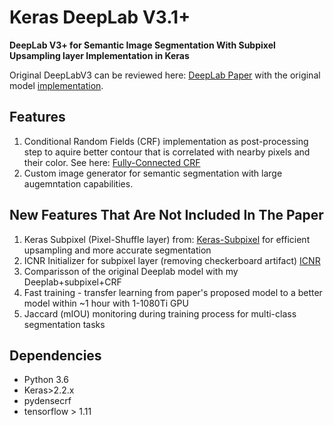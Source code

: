 # Keras DeepLab V3.1+

**DeepLab V3+ for Semantic Image Segmentation With Subpixel Upsampling layer Implementation in Keras**

Original DeepLabV3 can be reviewed here: [DeepLab Paper](https://arxiv.org/pdf/1606.00915)
with the original model [implementation](https://github.com/tensorflow/models/tree/master/research/deeplab).

## Features
1. Conditional Random Fields (CRF) implementation as post-processing step to aquire better contour that is correlated with nearby pixels and their color. See here: [Fully-Connected CRF](https://github.com/lucasb-eyer/pydensecrf)
2. Custom image generator for semantic segmentation with large augemntation capabilities.

## New Features That Are Not Included In The Paper
1. Keras Subpixel (Pixel-Shuffle layer) from: [Keras-Subpixel](https://github.com/tetrachrome/subpixel/blob/master/keras_subpixel.py) for efficient upsampling and more accurate segmentation
2. ICNR Initializer for subpixel layer (removing checkerboard artifact) [ICNR](https://arxiv.org/ftp/arxiv/papers/1707/1707.02937.pdf)
3. Comparisson of the original Deeplab model with my Deeplab+subpixel+CRF
4. Fast training - transfer learning from paper's proposed model to a better model within ~1 hour with 1-1080Ti GPU
5. Jaccard (mIOU) monitoring during training process for multi-class segmentation tasks



## Dependencies
* Python 3.6
* Keras>2.2.x
* pydensecrf
* tensorflow > 1.11
